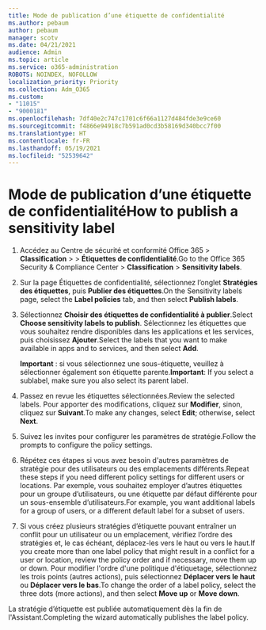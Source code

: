 ```yaml
---
title: Mode de publication d’une étiquette de confidentialité
ms.author: pebaum
author: pebaum
manager: scotv
ms.date: 04/21/2021
audience: Admin
ms.topic: article
ms.service: o365-administration
ROBOTS: NOINDEX, NOFOLLOW
localization_priority: Priority
ms.collection: Adm_O365
ms.custom:
- "11015"
- "9000181"
ms.openlocfilehash: 7df40e2c747c1701c6f66a1127d484fde3e9ce60
ms.sourcegitcommit: f4866e94918c7b591ad0cd3b58169d340bcc7f00
ms.translationtype: HT
ms.contentlocale: fr-FR
ms.lasthandoff: 05/19/2021
ms.locfileid: "52539642"
---
```

# <a name="how-to-publish-a-sensitivity-label"></a><span data-ttu-id="36f75-102">Mode de publication d’une étiquette de confidentialité</span><span class="sxs-lookup"><span data-stu-id="36f75-102">How to publish a sensitivity label</span></span>

1. <span data-ttu-id="36f75-103">Accédez au Centre de sécurité et conformité Office 365 > **Classification** >  > **Étiquettes de confidentialité**.</span><span class="sxs-lookup"><span data-stu-id="36f75-103">Go to the Office 365 Security & Compliance Center > **Classification** > **Sensitivity labels**.</span></span>

1. <span data-ttu-id="36f75-104">Sur la page Étiquettes de confidentialité, sélectionnez l’onglet **Stratégies des étiquettes**, puis **Publier des étiquettes**.</span><span class="sxs-lookup"><span data-stu-id="36f75-104">On the Sensitivity labels page, select the **Label policies** tab, and then select **Publish labels**.</span></span>

1. <span data-ttu-id="36f75-105">Sélectionnez **Choisir des étiquettes de confidentialité à publier**.</span><span class="sxs-lookup"><span data-stu-id="36f75-105">Select **Choose sensitivity labels to publish**.</span></span> <span data-ttu-id="36f75-106">Sélectionnez les étiquettes que vous souhaitez rendre disponibles dans les applications et les services, puis choisissez **Ajouter**.</span><span class="sxs-lookup"><span data-stu-id="36f75-106">Select the labels that you want to make available in apps and to services, and then select **Add**.</span></span>

    <span data-ttu-id="36f75-107">**Important** : si vous sélectionnez une sous-étiquette, veuillez à sélectionner également son étiquette parente.</span><span class="sxs-lookup"><span data-stu-id="36f75-107">**Important**: If you select a sublabel, make sure you also select its parent label.</span></span>

1. <span data-ttu-id="36f75-108">Passez en revue les étiquettes sélectionnées.</span><span class="sxs-lookup"><span data-stu-id="36f75-108">Review the selected labels.</span></span> <span data-ttu-id="36f75-109">Pour apporter des modifications, cliquez sur **Modifier**, sinon, cliquez sur **Suivant**.</span><span class="sxs-lookup"><span data-stu-id="36f75-109">To make any changes, select **Edit**; otherwise, select **Next**.</span></span>

1. <span data-ttu-id="36f75-110">Suivez les invites pour configurer les paramètres de stratégie.</span><span class="sxs-lookup"><span data-stu-id="36f75-110">Follow the prompts to configure the policy settings.</span></span>

1. <span data-ttu-id="36f75-111">Répétez ces étapes si vous avez besoin d'autres paramètres de stratégie pour des utilisateurs ou des emplacements différents.</span><span class="sxs-lookup"><span data-stu-id="36f75-111">Repeat these steps if you need different policy settings for different users or locations.</span></span> <span data-ttu-id="36f75-112">Par exemple, vous souhaitez employer d’autres étiquettes pour un groupe d’utilisateurs, ou une étiquette par défaut différente pour un sous-ensemble d’utilisateurs.</span><span class="sxs-lookup"><span data-stu-id="36f75-112">For example, you want additional labels for a group of users, or a different default label for a subset of users.</span></span>

1. <span data-ttu-id="36f75-113">Si vous créez plusieurs stratégies d’étiquette pouvant entraîner un conflit pour un utilisateur ou un emplacement, vérifiez l’ordre des stratégies et, le cas échéant, déplacez-les vers le haut ou vers le haut.</span><span class="sxs-lookup"><span data-stu-id="36f75-113">If you create more than one label policy that might result in a conflict for a user or location, review the policy order and if necessary, move them up or down.</span></span> <span data-ttu-id="36f75-114">Pour modifier l'ordre d'une politique d'étiquetage, sélectionnez les trois points (autres actions), puis sélectionnez **Déplacer vers le haut** ou **Déplacer vers le bas**.</span><span class="sxs-lookup"><span data-stu-id="36f75-114">To change the order of a label policy, select the three dots (more actions), and then select **Move up** or **Move down**.</span></span>

<span data-ttu-id="36f75-115">La stratégie d’étiquette est publiée automatiquement dès la fin de l'Assistant.</span><span class="sxs-lookup"><span data-stu-id="36f75-115">Completing the wizard automatically publishes the label policy.</span></span>